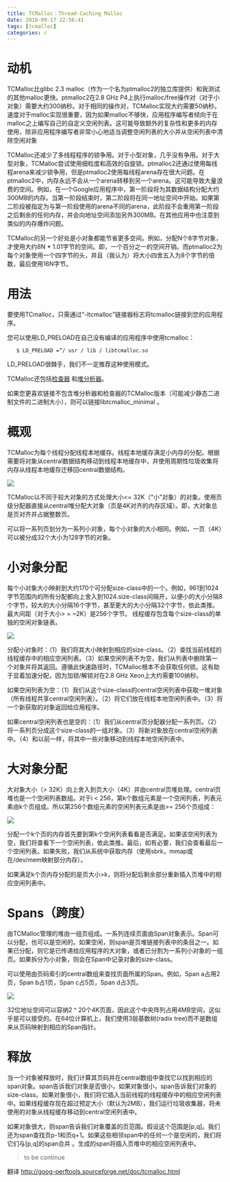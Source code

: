 ```yaml
---
title: TCMalloc：Thread-Caching Malloc
date: 2018-09-17 22:56:41
tags: [tcmalloc]
categories: c
---
```


# 动机

TCMalloc比glibc 2.3 malloc（作为一个名为ptmalloc2的独立库提供）和我测试的其他malloc更快。ptmalloc2在2.8 GHz P4上执行malloc/free操作对（对于小对象）需要大约300纳秒。对于相同的操作对，TCMalloc实现大约需要50纳秒。速度对于malloc实现很重要，因为如果malloc不够快，应用程序编写者倾向于在malloc之上编写自己的自定义空闲列表。这可能导致额外的复杂性和更多的内存使用，除非应用程序编写者非常小心地适当调整空闲列表的大小并从空闲列表中清除空闲对象

TCMalloc还减少了多线程程序的锁争用。对于小型对象，几乎没有争用。对于大型对象，TCMalloc尝试使用细粒度和高效的自旋锁。ptmalloc2还通过使用每线程arena来减少锁争用，但是ptmalloc2使用每线程arena存在很大问题。在ptmalloc2中，内存永远不会从一个arena转移到另一个arena。这可能导致大量浪费的空间。例如，在一个Google应用程序中，第一阶段将为其数据结构分配大约300MB的内存。当第一阶段结束时，第二阶段将在同一地址空间中开始。如果第二阶段被指定为与第一阶段使用的arena不同的arena，此阶段不会重用第一阶段之后剩余的任何内存，并会向地址空间添加另外300MB。在其他应用中也注意到类似的内存爆炸问题。

TCMalloc的另一个好处是小对象都能节省更多空间。例如，分配N个8字节对象，才使用大约8N * 1.01字节的空间。即，一个百分之一的空间开销。而ptmalloc2为每个对象使用一个四字节的头，并且（我认为）将大小四舍五入为8个字节的倍数，最后使用16N字节。
<!-- more -->
# 用法
要使用TCmalloc，只需通过“-ltcmalloc”链接器标志将tcmalloc链接到您的应用程序。

您可以使用LD_PRELOAD在自己没有编译的应用程序中使用tcmalloc：
````
   $ LD_PRELOAD =“/ usr / lib / libtcmalloc.so
````

LD_PRELOAD很棘手，我们不一定推荐这种使用模式。

TCMalloc还包括[检查器](http://goog-perftools.sourceforge.net/doc/heap_checker.html) 和[堆分析器](http://goog-perftools.sourceforge.net/doc/heap_profiler.html)。

如果您更喜欢链接不包含堆分析器和检查器的TCMalloc版本（可能减少静态二进制文件的二进制大小），则可以链接libtcmalloc_minimal 。

# 概观

TCMalloc为每个线程分配线程本地缓存。线程本地缓存满足小内存的分配。根据需要将对象从central数据结构移动到线程本地缓存中，并使用周期性垃圾收集将内存从线程本地缓存迁移回central数据结构。

[![](http://idiotsky.top/images3/tcmalloc-1.gif)](http://idiotsky.top/images3/tcmalloc-1.gif)

TCMalloc以不同于较大对象的方式处理大小<= 32K（“小”对象）的对象。使用页级分配器直接从central堆分配大对象（页是4K对齐的内存区域）。即，大对象总是页对齐并占据整数页。

可以将一系列页划分为一系列小对象，每个小对象的大小相同。例如，一页（4K）可以被分成32个大小为128字节的对象。

# 小对象分配

每个小对象大小映射到大约170个可分配size-class中的一个。例如，961到1024字节范围内的所有分配都向上舍入到1024.size-class间隔开，以便小的大小分隔8个字节，较大的大小分隔16个字节，甚至更大的大小分隔32个字节，依此类推。最大间距（对于大小> = ~2K）是256个字节。
线程缓存包含每个size-class的单​​独的空闲对象链表。

[![](http://idiotsky.top/images3/tcmalloc-2.gif)](http://idiotsky.top/images3/tcmalloc-2.gif)

分配小对象时：（1）我们将其大小映射到相应的size-class。（2）查找当前线程的线程缓存中的相应空闲列表。（3）如果空闲列表不为空，我们从列表中删除第一个对象并将其返回。遵循此快速路径时，TCMalloc根本不会获取任何锁。这有助于显着加速分配，因为加锁/解锁对在2.8 GHz Xeon上大约需要100纳秒。

如果空闲列表为空：（1）我们从这个size-class的central空闲列表中获取一堆对象（所有线程共享central空闲列表）。（2）将它们放在线程本地空闲列表中。（3）将一个新获取的对象返回给应用程序。

如果central空闲列表也是空的：（1）我们从central页分配器分配一系列页。（2）将一系列页分成这个size-class的一组对象。（3）将新对象放在central空闲列表中。（4）和以前一样，将其中一些对象移动到线程本地空闲列表中。

# 大对象分配

大对象大小（> 32K）向上舍入到页大小（4K）并由central页堆处理。central页堆也是一个空闲列表数组。对于i < 256，第k个数组元素是一个空闲列表，列表元素由k个页组成。所以第256个数组元素的空闲列表元素是由>= 256个页组成：

[![](http://idiotsky.top/images3/tcmalloc-3.gif)](http://idiotsky.top/images3/tcmalloc-3.gif)

分配一个k个页的内存首先要到第k个空闲列表看看是否满足。如果该空闲列表为空，我们将查看下一个空闲列表，依此类推。最后，如有必要，我们会查看最后一个空闲列表。如果失败，我们从系统中获取内存（使用sbrk，mmap或在/dev/mem映射部分内存）。

如果满足k个页内存分配的是页大小>k，则将分配后剩余部分重新插入页堆中的相应空闲列表中。

# Spans（跨度）

由TCMalloc管理的堆由一组页组成。一系列连续页面由Span对象表示。Span可以分配，也可以是空闲的。如果空闲，则span是页堆链接列表中的条目之一。如果已分配，则它是已传递给应用程序的大对象，或者已分割为一系列小对象的一组页。如果拆分为小对象，则会在Span中记录对象的size-class。

可以使用由页码索引的central数组来查找页面所属的Span。例如，Span a占用2页，Span b占1页，Span c占5页，Span d占3页。

[![](http://idiotsky.top/images3/tcmalloc-4.gif)](http://idiotsky.top/images3/tcmalloc-4.gif)

32位地址空间可以容纳2 ^ 20个4K页面，因此这个中央阵列占用4MB空间，这似乎是可以接受的。在64位计算机上，我们使用3层基数树(radix tree)而不是数组来从页码映射到相应的Span指针。

# 释放

当一个对象被释放时，我们计算其页码并在central数组中查找它以找到相应的span对象。span告诉我们对象是否很小，如果对象很小，span告诉我们对象的size-class。如果对象很小，我们将它插入当前线程的线程缓存中的相应空闲列表中。如果线程缓存现在超过预定大小（默认为2MB），我们运行垃圾收集器，将未使用的对象从线程缓存移动到central空闲列表中。

如果对象很大，则span告诉我们对象覆盖的页范围。假设这个范围是[p,q]。我们还为span查找页p-1和页q+1。如果这些相邻span中的任何一个是空闲的，我们将它们与[p,q]的span合并 。生成的span将插入页堆中的相应空闲列表中。

> to be continue

翻译 http://goog-perftools.sourceforge.net/doc/tcmalloc.html
